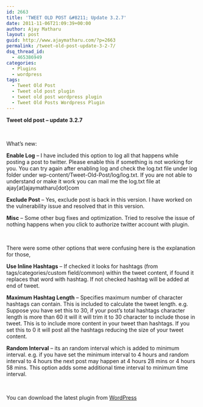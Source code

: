 ```yaml
---
id: 2663
title: 'TWEET OLD POST &#8211; Update 3.2.7'
date: 2011-11-06T21:09:39+00:00
author: Ajay Matharu
layout: post
guid: http://www.ajaymatharu.com/?p=2663
permalink: /tweet-old-post-update-3-2-7/
dsq_thread_id:
  - 465386949
categories:
  - Plugins
  - wordpress
tags:
  - Tweet Old Post
  - Tweet old post plugin
  - tweet old post wordpress plugin
  - Tweet Old Posts Wordpress Plugin
---
```

**Tweet old post &#8211; update 3.2.7**

&nbsp;

What&#8217;s new:

**Enable Log** &#8211; I have included this option to log all that happens while posting a post to twitter. Please enable this if something is not working for you. You can try again after enabling log and check the log.txt file under log folder under wp-content/Tweet-Old-Post/log/log.txt. If you are not able to understand or make it work you can mail me the log.txt file at ajay[at]ajaymatharu[dot]com

**Exclude Post** &#8211; Yes, exclude post is back in this version. I have worked on the vulnerability issue and resolved that in this version.

**Misc** &#8211; Some other bug fixes and optimization. Tried to resolve the issue of nothing happens when you click to authorize twitter account with plugin.

&nbsp;

There were some other options that were confusing here is the explanation for those,

**Use Inline Hashtags** &#8211; If checked it looks for hashtags (from tags/categories/custom field/common) within the tweet content, if found it replaces that word with hashtag. If not checked hashtag will be added at end of tweet.

**Maximum Hashtag Length** &#8211; Specifies maximum number of character hashtags can contain. This is included to calculate the tweet length. e.g. Suppose you have set this to 30, if your post&#8217;s total hashtags character length is more than 60 it will it will trim it to 30 character to include those in tweet. This is to include more content in your tweet than hashtags. If you set this to 0 it will post all the hashtags reducing the size of your tweet content.

**Random Interval** &#8211; its an random interval which is added to minimum interval. e.g. if you have set the minimum interval to 4 hours and random interval to 4 hours the next post may happen at 4 hours 28 mins or 4 hours 58 mins. This option adds some additional time interval to minimum time interval.

&nbsp;

You can download the latest plugin from <a title="Tweet Old Post Download Link" href="http://wordpress.org/extend/plugins/tweet-old-post/" target="_blank">WordPress</a>